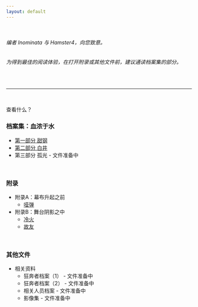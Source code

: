 ```yaml
---
layout: default
---
```


<br />

###### 编者 Inominata 与 Hamster4，向您致意。
###### 为得到最佳的阅读体验，在打开附录或其他文件前，建议通读档案集的部分。

<br />

* * *

<br />

查看什么？

### 档案集：血浓于水

- [第一部分 甜钢](./main/part1.html)
- [第二部分 白井](./main/part2.html)
- 第三部分 孤光 - 文件准备中

<br />

### 附录

- 附录A：幕布升起之前
  - [哑弹](./appendix/a4.html)
- 附录B：舞台阴影之中
  - [冷火](./appendix/b1.html)
  - [故友](./appendix/b2.html)

<br />

### 其他文件

- 相关资料
  - 狂奔者档案（1） - 文件准备中
  - 狂奔者档案（2） - 文件准备中
  - 相关人员档案 - 文件准备中
  - 影像集 - 文件准备中
